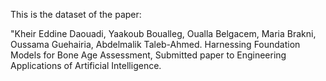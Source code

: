 This is the dataset of the paper:


"Kheir Eddine Daouadi, Yaakoub Boualleg, Oualla Belgacem, Maria Brakni, Oussama Guehairia, Abdelmalik Taleb-Ahmed. Harnessing Foundation Models for Bone Age Assessment, Submitted paper to Engineering Applications of Artificial Intelligence.
